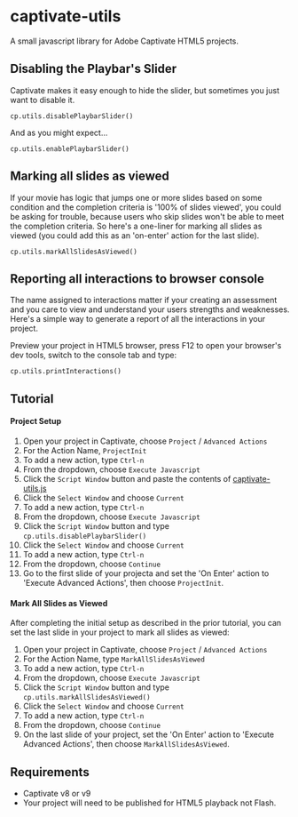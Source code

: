 # captivate-utils
A small javascript library for Adobe Captivate HTML5 projects.

## Disabling the Playbar's Slider
Captivate makes it easy enough to hide the slider, but sometimes you just want to disable it.

`cp.utils.disablePlaybarSlider()`

And as you might expect...

`cp.utils.enablePlaybarSlider()`

## Marking all slides as viewed
If your movie has logic that jumps one or more slides based on some condition and the completion criteria is '100% of slides viewed', you could be asking for trouble, because users who skip slides won't be able to meet the completion criteria.  So here's a one-liner for marking all slides as viewed (you could add this as an 'on-enter' action for the last slide).

`cp.utils.markAllSlidesAsViewed()`

## Reporting all interactions to browser console
The name assigned to interactions matter if your creating an assessment and you care to view and understand your users strengths and weaknesses. Here's a simple way to generate a report of all the interactions in your project.

Preview your project in HTML5 browser, press F12 to open your browser's dev tools, switch to the console tab and type:

`cp.utils.printInteractions()`

## Tutorial

#### Project Setup
1. Open your project in Captivate, choose `Project` / `Advanced Actions`
1. For the Action Name, `ProjectInit`
1. To add a new action, type `Ctrl-n`
2. From the dropdown, choose `Execute Javascript`
1. Click the `Script Window` button and paste the contents of [captivate-utils.js](captivate-utils.js)
1. Click the `Select Window` and choose `Current`
1. To add a new action, type `Ctrl-n`
2. From the dropdown, choose `Execute Javascript`
1. Click the `Script Window` button and type `cp.utils.disablePlaybarSlider()`
1. Click the `Select Window` and choose `Current`
1. To add a new action, type `Ctrl-n`
1. From the dropdown, choose `Continue`
1. Go to the first slide of your projecta and set the 'On Enter' action to 'Execute Advanced Actions', then choose `ProjectInit`.

#### Mark All Slides as Viewed

After completing the initial setup as described in the prior tutorial, you can set the last slide in your project to mark all slides as viewed:

1. Open your project in Captivate, choose `Project` / `Advanced Actions`
1. For the Action Name, type `MarkAllSlidesAsViewed`
1. To add a new action, type `Ctrl-n`
2. From the dropdown, choose `Execute Javascript`
1. Click the `Script Window` button and type `cp.utils.markAllSlidesAsViewed()`
1. Click the `Select Window` and choose `Current`
1. To add a new action, type `Ctrl-n`
1. From the dropdown, choose `Continue`
1. On the last slide of your project, set the 'On Enter' action to 'Execute Advanced Actions', then choose `MarkAllSlidesAsViewed`.

## Requirements
- Captivate v8 or v9
- Your project will need to be published for HTML5 playback not Flash.
